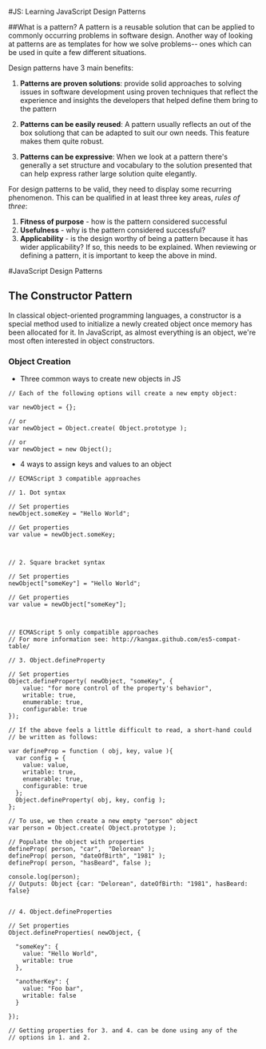 #JS: Learning JavaScript Design Patterns


##What is a pattern?
A pattern is a reusable solution that can be applied to commonly occurring problems in software design. Another way of looking at patterns are as templates for how we solve problems-- ones which can be used in quite a few different situations.

Design patterns have 3 main benefits:

1. **Patterns are proven solutions**: provide solid approaches to solving issues in software development using proven techniques that reflect the experience and insights the developers that helped define them bring to the pattern

2. **Patterns can be easily reused**: A pattern usually reflects an out of the box solutiong that can be adapted to suit our own needs. This feature makes them quite robust.
3.  **Patterns can be expressive**: When we look at a pattern there's generally a set structure and vocabulary to the solution presented that can help express rather large solution quite elegantly.

For design patterns to be valid, they need to display some recurring phenomenon. This can be qualified in at least three key areas, *rules of three*:

1. **Fitness of purpose** - how is the pattern considered successful
2. **Usefulness** - why is the pattern considered successful?
3. **Applicability** - is the design worthy of being a pattern because it has wider applicability? If so, this needs to be explained. When reviewing or defining a pattern, it is important to keep the above in mind.

#JavaScript Design Patterns

## The Constructor Pattern
In classical object-oriented programming languages, a constructor is a special method used to initialize a newly created object once memory has been allocated for it. In JavaScript, as almost everything is an object, we're most often interested in object constructors.

### Object Creation
+ Three common ways to create new objects in JS

```
// Each of the following options will create a new empty object:
 
var newObject = {};
 
// or
var newObject = Object.create( Object.prototype );
 
// or
var newObject = new Object();
```
+ 4 ways to assign keys and values to an object

```
// ECMAScript 3 compatible approaches
 
// 1. Dot syntax
 
// Set properties
newObject.someKey = "Hello World";
 
// Get properties
var value = newObject.someKey;
 
 
 
// 2. Square bracket syntax
 
// Set properties
newObject["someKey"] = "Hello World";
 
// Get properties
var value = newObject["someKey"];
 
 
 
// ECMAScript 5 only compatible approaches
// For more information see: http://kangax.github.com/es5-compat-table/
 
// 3. Object.defineProperty
 
// Set properties
Object.defineProperty( newObject, "someKey", {
    value: "for more control of the property's behavior",
    writable: true,
    enumerable: true,
    configurable: true
});
 
// If the above feels a little difficult to read, a short-hand could
// be written as follows:
 
var defineProp = function ( obj, key, value ){
  var config = {
    value: value,
    writable: true,
    enumerable: true,
    configurable: true
  };
  Object.defineProperty( obj, key, config );
};
 
// To use, we then create a new empty "person" object
var person = Object.create( Object.prototype );
 
// Populate the object with properties
defineProp( person, "car",  "Delorean" );
defineProp( person, "dateOfBirth", "1981" );
defineProp( person, "hasBeard", false );
 
console.log(person);
// Outputs: Object {car: "Delorean", dateOfBirth: "1981", hasBeard: false}
 
 
// 4. Object.defineProperties
 
// Set properties
Object.defineProperties( newObject, {
 
  "someKey": {
    value: "Hello World",
    writable: true
  },
 
  "anotherKey": {
    value: "Foo bar",
    writable: false
  }
 
});
 
// Getting properties for 3. and 4. can be done using any of the
// options in 1. and 2.
```


